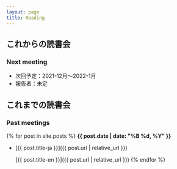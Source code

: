```yaml
---
layout: page
title: Reading
---
```


## これからの読書会

### Next meeting

- 次回予定：2021-12月〜2022-1月 
- 報告者：未定

## これまでの読書会

### Past meetings

{% for post in site.posts %}
**{{ post.date | date: "%B %d, %Y" }}**

- [{{ post.title-ja }}]({{ post.url | relative_url }})

  [{{ post.title-en }}]({{ post.url | relative_url }})
  {% endfor %}
